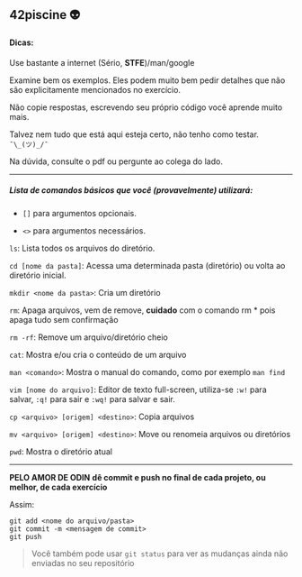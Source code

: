 ## 42piscine :alien:



####   Dicas:
Use bastante a internet (Sério, __STFE__)/man/google

Examine bem os exemplos. Eles podem muito bem pedir detalhes que não são explicitamente mencionados no exercício.

Não copie respostas, escrevendo seu próprio código você aprende muito mais.

Talvez nem tudo que está aqui esteja certo, não tenho como testar. `¯\_(ツ)_/¯`

Na dúvida, consulte o pdf ou pergunte ao colega do lado.

------------------------------------------

##### Lista de comandos básicos que você (provavelmente) utilizará:
 - `[]` para argumentos opcionais.

 - `<>` para argumentos necessários.

`ls`: Lista todos os arquivos do diretório.

`cd [nome da pasta]`: Acessa uma determinada pasta (diretório) ou volta ao diretório inicial.

`mkdir <nome da pasta>`: Cria um diretório

`rm`: Apaga arquivos, vem de remove, __cuidado__ com o comando rm * pois apaga tudo sem confirmação

`rm -rf`: Remove um arquivo/diretório cheio

`cat`: Mostra e/ou cria o conteúdo de um arquivo

`man <comando>`: Mostra o manual do comando, como por exemplo `man find`

`vim [nome do arquivo]`: Editor de texto full-screen, utiliza-se `:w!` para salvar, `:q!` para sair e `:wq!` para salvar e sair.

`cp <arquivo> [origem] <destino>`: Copia arquivos

`mv <arquivo> [origem] <destino>`: Move ou renomeia arquivos ou diretórios

`pwd`: Mostra o diretório atual

------------------------------------------

__PELO AMOR DE ODIN__
__dê commit e push no final de cada projeto, ou melhor, de cada exercício__

Assim:
```
git add <nome do arquivo/pasta>
git commit -m <mensagem de commit>
git push
```
> Você também pode usar `git status` para ver as mudanças ainda não enviadas no seu repositório
